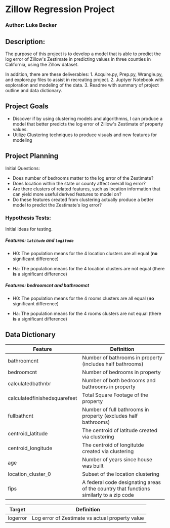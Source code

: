 # Zillow Regression Project

### Author: Luke Becker

## Description: 
The purpose of this project is to develop a model that is able to predict the log error of Zillow's Zestimate in predicting values in three counties in California, using the Zillow dataset.

In addition, there are these deliverables:
    1. Acquire.py, Prep.py, Wrangle.py, and explore.py files to assist in recreating project.
    2. Juptyer Notebook with exploration and modeling of the data.
    3. Readme with summary of project outline and data dictionary.

## Project Goals

- Discover if by using clustering models and algorithmns, I can produce a model that better predicts the log error of Zillow's Zestimate of property values.
- Utilize Clustering techniques to produce visuals and new features for modeling


## Project Planning

Initial Questions:
- Does number of bedrooms matter to the log error of the Zestimate?
- Does location within the state or county affect overall log error?
- Are there clusters of related features, such as location information that can yield more useful derived features to model on?
- Do these features created from clustering actually produce a better model to predict the Zestimate's log error?



### Hypothesis Tests:

Initial ideas for testing.

##### Features: `latitude` and `logitude`

- H0: The population means for the 4 location clusters are all equal (**no** significant difference)

- Ha: The population means for the 4 location clusters are not equal (there **is** a significant difference)

##### Features: bedroomcnt and bathroomct

- H0: The population means for the 4 rooms clusters are all equal (**no** significant difference)

- Ha: The population means for the 4 rooms clusters are not equal (there **is** a significant difference)


## Data Dictionary

| Feature | Definition |
| --- | --- |
| bathroomcnt | Number of bathrooms in property (includes half bathrooms) |
| bedroomcnt | Number of bedrooms in property |
| calculatedbathnbr | Number of both bedrooms and bathrooms in property |
| calculatedfinishedsquarefeet | Total Square Footage of the property |
| fullbathcnt | Number of full bathrooms in property (excludes half bathrooms) |
| centroid_latitude | The centroid of latitude created via clustering |
| centroid_longitude | The centroid of longitutde created via clustering |
| age | Number of years since house was built |
| location_cluster_0 | Subset of the location clustering | 
| fips | A federal code designating areas of the country that functions similarly to a zip code |

| Target | Definition |
| --- | --- |
| logerror | Log error of Zestimate vs actual property value |
